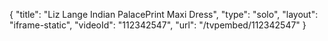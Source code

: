 {
    "title": "Liz Lange Indian PalacePrint Maxi Dress",
    "type": "solo",
    "layout": "iframe-static",
    "videoId": "112342547",
    "url": "\/tvpembed\/112342547"
}